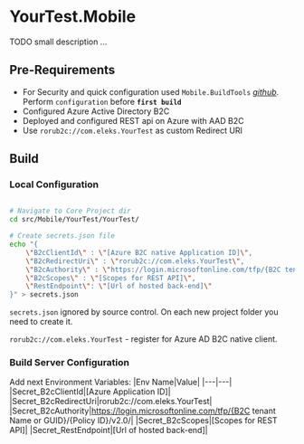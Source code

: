 # YourTest.Mobile

TODO small description ...

## Pre-Requirements

- For Security and quick configuration used `Mobile.BuildTools` _[github](https://github.com/dansiegel/Mobile.BuildTools)_. Perform `configuration` before __`first build`__
- Configured Azure Active Directory B2C
- Deployed and configured REST api on Azure with AAD B2C
- Use `rorub2c://com.eleks.YourTest` as custom Redirect URI

## Build

### Local Configuration

```bash

# Navigate to Core Project dir
cd src/Mobile/YourTest/YourTest/

# Create secrets.json file
echo "{
    \"B2cClientId\" : \"[Azure B2C native Application ID]\",
    \"B2cRedirectUri\" : \"rorub2c://com.eleks.YourTest\",
    \"B2cAuthority\" : \"https://login.microsoftonline.com/tfp/{B2C tenant Name or GUID}/{Policy ID}/v2.0/\",
    \"B2cScopes\" : \"[Scopes for REST API]\",
    \"RestEndpoint\": \"[Url of hosted back-end]\"
}" > secrets.json

```

`secrets.json` ignored by source control. On each new project folder you need to create it.

`rorub2c://com.eleks.YourTest` - register for Azure AD B2C native client.

### Build Server Configuration

Add next Environment Variables:
|Env Name|Value|
|---|---|
|Secret_B2cClientId|[Azure Application ID]|
|Secret_B2cRedirectUri|rorub2c://com.eleks.YourTest|
|Secret_B2cAuthority|https://login.microsoftonline.com/tfp/{B2C tenant Name or GUID}/{Policy ID}/v2.0/|
|Secret_B2cScopes|[Scopes for REST API]|
|Secret_RestEndpoint|[Url of hosted back-end]|

